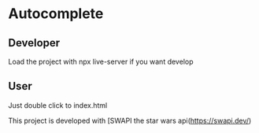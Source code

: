 # Autocomplete

## Developer
Load the project with npx live-server if you want develop

## User
Just double click to index.html

This project is developed with [SWAPI the star wars api(https://swapi.dev/)
